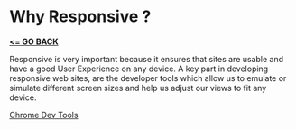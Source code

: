 # Why Responsive ?

[__<= GO BACK__](../README.md)

Responsive is very important because it ensures that sites are usable and have a good User Experience on any device. A key part in developing responsive web sites, are the developer tools which allow us to emulate or simulate different screen sizes and help us adjust our views to fit any device.

[Chrome Dev Tools](https://developers.google.com/web/tools/chrome-devtools/shortcuts)

